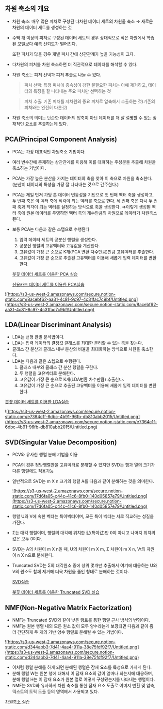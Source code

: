 ## 차원 축소의 개요

- 차원 축소: 매우 많은 피처로 구성된 다차원 데이터 세트의 차원울 축소 → 새로운 차원의 데이터 세트를 생성하는 것
- 수백 개 이상의 피처로 구성된 데이터 세트의 경우 상대적으로 작은 차원에서 학습된 모델보다 예측 신뢰도가 떨어진다.

    또한 피처가 많을 경우 개별 피처 간에 상관관계가 높을 가능성이 크다.

- 다차원의 피처를 차원 축소하면 더 직관적으로 데이터를 해석할 수 있다.
- 차원 축소는 피처 선택과 피처 추출로 나눌 수 있다.

    > 피처 선택: 특정 피처에 종속성이 강한 불필요한 피처는 아예 제거하고, 데이터의 특징을 잘 나타내는 주요 피처만 선택하는 것

    > 피처 추출: 기존 피처를 저차원의 중요 피처로 압축해서 추출하는 것(기존의 피처와는 완전히 다른것)

- 차원 축소의 의미는 단순한 데이터의 압축이 아닌 데이터를 더 잘 설명할 수 있는 잠재적인 요소를 추출하는데 있다.

## PCA(Principal Component Analysis)

- PCA는 가장 대표적인 차원축소 기법이다.
- 여러 변수간에 존재하는 상관관계를 이용해 이를 대펴하는 주성분을 추출해 차원을 축소하는 기법이다.
- PCA는 가장 높은 분산을 가지는 데이터의 축을 찾아 이 축으로 차원을 축소한다. (분산이 데이터의 특성을 가장 잘 나타내는 것으로 간주한다.)
- PCA는 제일 먼저 가당 튼 데이터 변동성을 기반으로 첫 번째 벡터 축을 생성하고, 두 번째 축은 이 벡터 축에 직각이 되는 벡터를 축으로 한다. 세 번째 축은 다시 두 번째 축과 직각이 되는 벡터를 설정하는 방식으로 축을 생성한다. ⇒이렇게 생성된 벡터 축에 원본 데이터를 투영하면 벡터 축의 개수만큼의 차원으로 데이터가 차원축소 된다.
- 보통 PCA는 다음과 같은 스텝으로 수행된다
    1. 입력 데이터 세트의 공분산 행렬을 생성한다.
    2. 공분산 행렬의 고유벡터와 고유값을 계산한다.
    3. 고유값이 가장 큰 순으로  K개(PCA 변환 차수만큼)만큼 고유벡터를 추출한다.
    4. 고유값이 가장 큰 순으로 추출된 고유벡터를 이용해 새롭게 입력 데이터를 변환한다.

    [붓꽃 데이터 세트를 이용한 PCA 실습](https://www.notion.so/PCA-aed8b31bf8804940b7fdee90001237a2)

    [신용카드 데이터 세트를 이용한 PCA실습](https://www.notion.so/PCA-c314ddff0dd74abfbe85525076ff4c49)

![https://s3-us-west-2.amazonaws.com/secure.notion-static.com/8acebf62-aa31-4c81-9c97-4c31fac7c9bf/Untitled.png](https://s3-us-west-2.amazonaws.com/secure.notion-static.com/8acebf62-aa31-4c81-9c97-4c31fac7c9bf/Untitled.png)

## LDA(Linear Discriminant Analysis)

- LDA는 선형 판별 분석법이다.
- LDA는 입력 데이터의 결정값 클래스를 최대한 분리할 수 있는 축을 찾는다.
- 클래스 간 분산과 클래스 내부 분산의 비율을 최대화하는 방식으로 차원을 축소한다.
- LDA는 다음과 같은 스텝으로 수행된다.
    1. 클래스 내부와 클래스 간 분산 행렬을 구한다.
    2. 두 행렬을 고유벡터로 분해한다.
    3. 고유값이 가장 큰 순으로 K개(LDA변환 차수만큼) 추출한다.
    4. 고유값이 가장 큰 순으로 추출된 고유벡터를 이용해 새롭게 입력 데이터를 변환한다.

[붓꽃 데이터 세트를 이용한 LDA실습](https://www.notion.so/LDA-6c960efaf3f44efd911589af69a6962b)

![https://s3-us-west-2.amazonaws.com/secure.notion-static.com/e7364c1f-6dbc-4b91-96fb-db810abb2015/Untitled.png](https://s3-us-west-2.amazonaws.com/secure.notion-static.com/e7364c1f-6dbc-4b91-96fb-db810abb2015/Untitled.png)

## SVD(Singular Value Decomposition)

- PCV와 유사한 행렬 분해 기법을 이용
- PCA의 경우 정방행렬만을 고유벡터로 분해할 수 있지만 SVD는 행과 열의 크기가 다른 행렬에도 적용가능
- 일반적으로 SVD는 m X n 크기의 행렬 A를 다음과 같이 분해하는 것을 의미한다.

    ![https://s3-us-west-2.amazonaws.com/secure.notion-static.com/17d6fa05-c44c-41c6-8fb0-140d05857e79/Untitled.png](https://s3-us-west-2.amazonaws.com/secure.notion-static.com/17d6fa05-c44c-41c6-8fb0-140d05857e79/Untitled.png)

- 행렬 U와 V에 속한 벡터는 특이벡터이며, 모든 특이 벡터는 서로 직교하는 성질을 가진다.
- Σ는 대각 행렬이며, 행렬의 대각에 위치한 값(특이값)만 0이 아니고 나머지 위치의 값은 모두 0이다.
- SVD는 A의 차원이 m X n일 때, U의 차원이 m X m, Σ 차원이 m X n, Vt의 자원이 n X n으로 분해한다.
- Truncated SVD는 Σ의 대각원소 중에 상위 몇개만 추출해서 여기에 대응하는 U와 V의 원소도 함께 제거해 더욱 차원을 줄인 형태로 분해하는 것이다.

    [SVD실습](https://www.notion.so/SVD-65767852e0ce4053857bff6a6c7c6d70)

    [붓꽃 데이터 세트를 이용한 Truncated SVD 실습](https://www.notion.so/Truncated-SVD-3e2df29b0cda4c1a87ace5ba4fbafc4a)

## NMF(Non-Negative Matrix Factorization)

- NMF는 Truncated SVD와 같이 낮은 랭트를 통한 행렬 근사 방식의 변형이다.
- NMF는 원본 행렬 내의 모든 원소 값이 모두 양수라는게 보장되면 다음과 같이 좀 더 간단하게 두 개의 기반 양수 행렬로 분해될 수 있는 기법이다.

![https://s3-us-west-2.amazonaws.com/secure.notion-static.com/d344abb3-7d41-4aa4-911a-38e75fdf92f7/Untitled.png](https://s3-us-west-2.amazonaws.com/secure.notion-static.com/d344abb3-7d41-4aa4-911a-38e75fdf92f7/Untitled.png)

- 이처럼 행렬 분해를 하게 되면 분해된 행렬은 잠재 요소를 특성으로 가지게 된다.
- 분해 행렬 W는 원본 행에 대해서 이 잠재 요소의 값이 얼마나 되는지에 대응하며, 분해 행렬 H는 이 잠재 요소가 원본 열로 어떻게 구성됐는지를 나타내는 행렬이다.
- NMF는 SVD와 유사하게 차원 축소를 통한 잠재 요소 도출로 이미지 변환 및 압축, 텍스트의 토픽 도출 등의 영역에서 사용되고 있다.

[차원축소 실습](https://www.notion.so/0674f08d2b66448e97068fd5d008a7f7)
